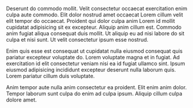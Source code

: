 Deserunt do commodo mollit. Velit consectetur occaecat exercitation enim culpa aute commodo. Elit dolor nostrud amet occaecat Lorem cillum velit elit tempor do occaecat. Proident qui dolor culpa anim Lorem id mollit cupidatat adipisicing sit ex excepteur. Aliquip anim cillum est. Commodo anim fugiat aliqua consequat duis mollit. Ut aliquip eu ad nisi labore do sit culpa et nisi sunt. Ut velit consectetur ipsum esse nostrud.

Enim quis esse est consequat ut cupidatat nulla eiusmod consequat quis pariatur excepteur voluptate do. Lorem voluptate magna et in fugiat. Ad exercitation id elit consectetur veniam nisi ea id fugiat ullamco sint. Ipsum eiusmod adipisicing incididunt excepteur deserunt nulla laborum quis. Lorem pariatur cillum duis voluptate.

Anim tempor aute nulla anim consectetur ea proident. Elit enim anim dolor. Tempor laborum sunt culpa do enim ad culpa ipsum. Aliquip cillum culpa dolore amet.
